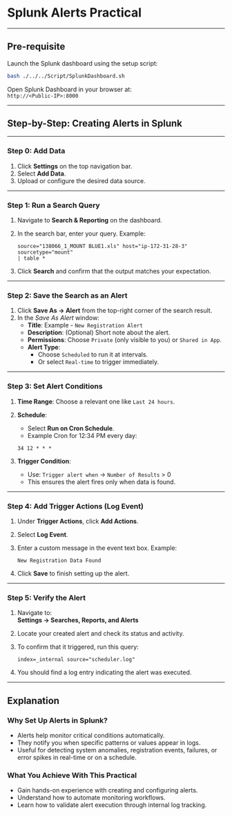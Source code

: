 # **Splunk Alerts Practical**

---

## **Pre-requisite**

Launch the Splunk dashboard using the setup script:

```bash
bash ./../../Script/SplunkDashboard.sh
```

Open Splunk Dashboard in your browser at:  
`http://<Public-IP>:8000`

---

## **Step-by-Step: Creating Alerts in Splunk**

---

### **Step 0: Add Data**

1. Click **Settings** on the top navigation bar.
2. Select **Add Data**.
3. Upload or configure the desired data source.

---

### **Step 1: Run a Search Query**

1. Navigate to **Search & Reporting** on the dashboard.
2. In the search bar, enter your query. Example:

    ```spl
    source="138066_1_MOUNT BLUE1.xls" host="ip-172-31-28-3" sourcetype="mount"
    | table *
    ```

3. Click **Search** and confirm that the output matches your expectation.

---

### **Step 2: Save the Search as an Alert**

1. Click **Save As → Alert** from the top-right corner of the search result.
2. In the *Save As Alert* window:
   - **Title**: Example - `New Registration Alert`
   - **Description**: (Optional) Short note about the alert.
   - **Permissions**: Choose `Private` (only visible to you) or `Shared in App`.
   - **Alert Type**:
     - Choose `Scheduled` to run it at intervals.
     - Or select `Real-time` to trigger immediately.

---

### **Step 3: Set Alert Conditions**

1. **Time Range**: Choose a relevant one like `Last 24 hours`.
2. **Schedule**:  
   - Select **Run on Cron Schedule**.
   - Example Cron for 12:34 PM every day:

   ```cron
   34 12 * * *
   ```

3. **Trigger Condition**:
   - Use: `Trigger alert when` → `Number of Results` > 0  
   - This ensures the alert fires only when data is found.

---

### **Step 4: Add Trigger Actions (Log Event)**

1. Under **Trigger Actions**, click **Add Actions**.
2. Select **Log Event**.
3. Enter a custom message in the event text box. Example:

    ```text
    New Registration Data Found
    ```

4. Click **Save** to finish setting up the alert.

---

### **Step 5: Verify the Alert**

1. Navigate to:  
   **Settings → Searches, Reports, and Alerts**
2. Locate your created alert and check its status and activity.
3. To confirm that it triggered, run this query:

    ```spl
    index=_internal source="scheduler.log"
    ```

4. You should find a log entry indicating the alert was executed.

---

## **Explanation**

### **Why Set Up Alerts in Splunk?**

- Alerts help monitor critical conditions automatically.
- They notify you when specific patterns or values appear in logs.
- Useful for detecting system anomalies, registration events, failures, or error spikes in real-time or on a schedule.

### **What You Achieve With This Practical**

- Gain hands-on experience with creating and configuring alerts.
- Understand how to automate monitoring workflows.
- Learn how to validate alert execution through internal log tracking.
